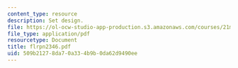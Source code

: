 ```yaml
---
content_type: resource
description: Set design.
file: https://ol-ocw-studio-app-production.s3.amazonaws.com/courses/21m-873-theater-arts-topics-fall-2004-january-iap-2005/509b21278da70a334b9b0da62d9490ee_flrpn2346.pdf
file_type: application/pdf
resourcetype: Document
title: flrpn2346.pdf
uid: 509b2127-8da7-0a33-4b9b-0da62d9490ee
---
```

